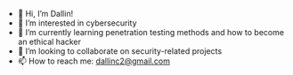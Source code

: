- 👋 Hi, I’m Dallin!
- 👀 I’m interested in cybersecurity
- 🌱 I’m currently learning penetration testing methods and how to become an ethical hacker
- 💞️ I’m looking to collaborate on security-related projects
- 📫 How to reach me: dallinc2@gmail.com

<!---
frenchmajorcsminor/frenchmajorcsminor is a ✨ special ✨ repository because its `README.md` (this file) appears on your GitHub profile.
You can click the Preview link to take a look at your changes.
--->
